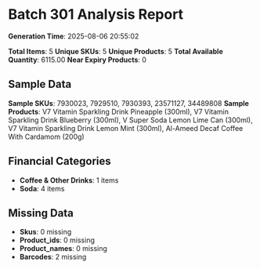 # Batch 301 Analysis Report

**Generation Time**: 2025-08-06 20:55:02

**Total Items**: 5
**Unique SKUs**: 5
**Unique Products**: 5
**Total Available Quantity**: 6115.00
**Near Expiry Products**: 0

## Sample Data
**Sample SKUs**: 7930023, 7929510, 7930393, 23571127, 34489808
**Sample Products**: V7 Vitamin Sparkling Drink Pineapple (300ml), V7 Vitamin Sparkling Drink Blueberry (300ml), V Super Soda Lemon Lime Can (300ml), V7 Vitamin Sparkling Drink Lemon Mint (300ml), Al-Ameed Decaf Coffee With Cardamom (200g)

## Financial Categories
- **Coffee & Other Drinks**: 1 items
- **Soda**: 4 items

## Missing Data
- **Skus**: 0 missing
- **Product_ids**: 0 missing
- **Product_names**: 0 missing
- **Barcodes**: 2 missing
